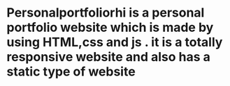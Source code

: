 # Personalportfoliorhi is a personal portfolio website which is made by using HTML,css and js . it is a totally responsive website and also has a static type of website
